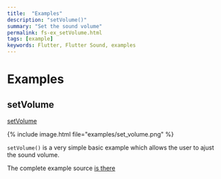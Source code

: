 ```yaml
---
title:  "Examples"
description: "setVolume()"
summary: "Set the sound volume"
permalink: fs-ex_setVolume.html
tags: [example]
keywords: Flutter, Flutter Sound, examples
---
```

# Examples


## setVolume

[setVolume](https://github.com/dooboolab/flutter_sound/blob/master/flutter_sound/example/lib/volume_control/volume_control.dart)

{% include image.html file="examples/set_volume.png" %}

`setVolume()` is a very simple basic example which allows the user to ajust the sound volume.

The complete example source [is there](https://github.com/dooboolab/flutter_sound/blob/master/flutter_sound/example/lib/volume_control/volume_control.dart)
